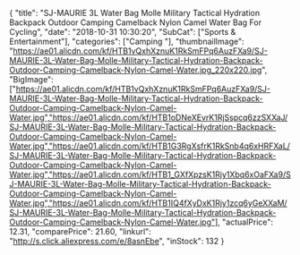 {
	"title": "SJ-MAURIE 3L Water Bag Molle Military Tactical Hydration Backpack Outdoor Camping Camelback Nylon Camel Water Bag For Cycling",
	"date": "2018-10-31 10:30:20",
	"SubCat": ["Sports & Entertainment"],
	"categories": ["Camping "],
	"thumbnailImage": "https://ae01.alicdn.com/kf/HTB1vQxhXznuK1RkSmFPq6AuzFXa9/SJ-MAURIE-3L-Water-Bag-Molle-Military-Tactical-Hydration-Backpack-Outdoor-Camping-Camelback-Nylon-Camel-Water.jpg_220x220.jpg",
	"BigImage": ["https://ae01.alicdn.com/kf/HTB1vQxhXznuK1RkSmFPq6AuzFXa9/SJ-MAURIE-3L-Water-Bag-Molle-Military-Tactical-Hydration-Backpack-Outdoor-Camping-Camelback-Nylon-Camel-Water.jpg","https://ae01.alicdn.com/kf/HTB1oDNeXEvrK1RjSspcq6zzSXXaJ/SJ-MAURIE-3L-Water-Bag-Molle-Military-Tactical-Hydration-Backpack-Outdoor-Camping-Camelback-Nylon-Camel-Water.jpg","https://ae01.alicdn.com/kf/HTB1G3RgXsfrK1RkSnb4q6xHRFXaL/SJ-MAURIE-3L-Water-Bag-Molle-Military-Tactical-Hydration-Backpack-Outdoor-Camping-Camelback-Nylon-Camel-Water.jpg","https://ae01.alicdn.com/kf/HTB1_GXfXpzsK1Rjy1Xbq6xOaFXa9/SJ-MAURIE-3L-Water-Bag-Molle-Military-Tactical-Hydration-Backpack-Outdoor-Camping-Camelback-Nylon-Camel-Water.jpg","https://ae01.alicdn.com/kf/HTB1IQ4fXyDxK1Rjy1zcq6yGeXXaM/SJ-MAURIE-3L-Water-Bag-Molle-Military-Tactical-Hydration-Backpack-Outdoor-Camping-Camelback-Nylon-Camel-Water.jpg"],
	"actualPrice": 12.31,
	"comparePrice": 21.60,
	"linkurl": "http://s.click.aliexpress.com/e/8asnEbe",
	"inStock": 132
}
